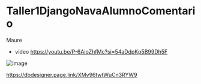# Taller1DjangoNavaAlumnoComentario
Maure
- video https://youtu.be/P-6AioZhfMc?si=54aDdpKp5B99Dh5F





![image](https://github.com/user-attachments/assets/173a8b90-f4b9-465d-aa2c-1e1833630d61)


https://dbdesigner.page.link/XMv96twtWuCn3RYW9
